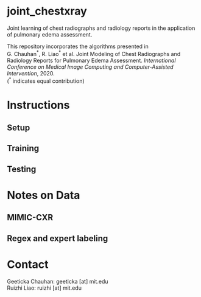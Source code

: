 # joint_chestxray

Joint learning of chest radiographs and radiology reports in the application of pulmonary edema assessment. <br />

This repository incorporates the algorithms presented in <br />
G. Chauhan<sup>\*</sup>, R. Liao<sup>\*</sup> et al. Joint Modeling of Chest Radiographs and Radiology Reports for Pulmonary Edema Assessment. *International Conference on Medical Image Computing and Computer-Assisted Intervention*, 2020. <br />
(<sup>\*</sup> indicates equal contribution)

# Instructions

## Setup

## Training

## Testing

# Notes on Data

## MIMIC-CXR

## Regex and expert labeling

# Contact

Geeticka Chauhan: geeticka [at] mit.edu <br />
Ruizhi Liao: ruizhi [at] mit.edu
